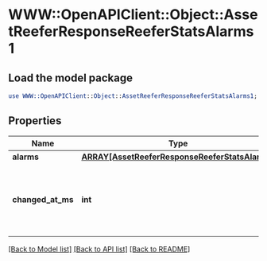 # WWW::OpenAPIClient::Object::AssetReeferResponseReeferStatsAlarms1

## Load the model package
```perl
use WWW::OpenAPIClient::Object::AssetReeferResponseReeferStatsAlarms1;
```

## Properties
Name | Type | Description | Notes
------------ | ------------- | ------------- | -------------
**alarms** | [**ARRAY[AssetReeferResponseReeferStatsAlarms]**](AssetReeferResponseReeferStatsAlarms.md) |  | [optional] 
**changed_at_ms** | **int** | Timestamp when the alarms were reported, in Unix milliseconds since epoch | [optional] 

[[Back to Model list]](../README.md#documentation-for-models) [[Back to API list]](../README.md#documentation-for-api-endpoints) [[Back to README]](../README.md)


